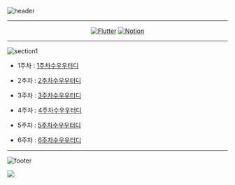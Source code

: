 ![header](https://capsule-render.vercel.app/api?type=transparent&fontColor=75c8f8&text=Flutter%20Study&height=150&fontSize=60&desc=집단지성의%20방&descAlignY=78&descAlign=64)

---

<!-- Bedge Start -->
<div align="center">

[![Flutter](https://img.shields.io/badge/Flutter-%2302569B.svg?style=for-the-badge&logo=Flutter&logoColor=white&link=https://flutter-ko.dev)](https://flutter-ko.dev/) [![Notion](https://img.shields.io/badge/Notion-%23000000.svg?style=for-the-badge&logo=notion&logoColor=white&link=https://jungspin.notion.site/7c6de6b9e20f43c8aacff8cb64ea414e)](https://jungspin.notion.site/7c6de6b9e20f43c8aacff8cb64ea414e)

</div>
<!-- Bedge End -->

---

![section1](https://capsule-render.vercel.app/api?type=soft&color=75c8f8&fontColor=fff&text=Section1&height=100&fontSize=40)

-   1주차 : [1주차수우우터디](https://github.com/tony2550/flutter-study-BeginVegan/blob/main/1%EC%A3%BC%EC%B0%A8/2022-10-10.md)

-   2주차 : [2주차수우우터디](https://github.com/tony2550/flutter-study-BeginVegan/blob/701b2bd73f44d764b22695abf3b37639acb272e3/2%EC%A3%BC%EC%B0%A8/2022-10-12.md)

-   3주차 : [3주차수우우터디](https://github.com/tony2550/flutter-study-BeginVegan/blob/701b2bd73f44d764b22695abf3b37639acb272e3/3%EC%A3%BC%EC%B0%A8/2022-10-27.md)

-   4주차 : [4주차수우우터디](https://github.com/tony2550/flutter-study-BeginVegan/blob/375aaac4b3ea10ce1d26c3968e9c6323ad247a49/4%EC%A3%BC%EC%B0%A8/2022-11-02.md)

-   5주차 : [5주차수우우터디](https://github.com/tony2550/flutter-study-BeginVegan/blob/main/5%EC%A3%BC%EC%B0%A8/2022-11-10.md)

-   6주차 : [6주차수우우터디](https://github.com/tony2550/flutter-study-BeginVegan/blob/main/6%EC%A3%BC%EC%B0%A8/2022-11-16.md)

---

![footer](https://capsule-render.vercel.app/api?type=soft&color=29579d&fontColor=fff&text=Members&height=100&fontSize=40&animation=twinkling)

<!-- ALL-CONTRIBUTORS-LIST:START - Do not remove or modify this section -->
<!-- prettier-ignore-start -->
<!-- markdownlint-disable -->

<!-- markdownlint-restore -->
<!-- prettier-ignore-end -->

<!-- ALL-CONTRIBUTORS-LIST:END -->

<!-- ALL-CONTRIBUTORS-BADGE:START - Do not remove or modify this section -->

<a href="https://github.com/tony2550/flutter-study-BeginVegan/graphs/contributors">
  <img src="https://contrib.rocks/image?repo=tony2550/flutter-study-BeginVegan" />
</a>

<!-- ALL-CONTRIBUTORS-BADGE:END -->
